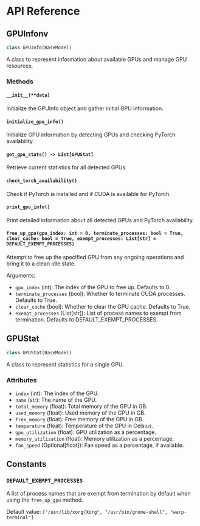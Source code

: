 # API Reference

## GPUInfonv

```python
class GPUInfo(BaseModel)
```

A class to represent information about available GPUs and manage GPU resources.

### Methods

#### `__init__(**data)`

Initialize the GPUInfo object and gather initial GPU information.

#### `initialize_gpu_info()`

Initialize GPU information by detecting GPUs and checking PyTorch availability.

#### `get_gpu_stats() -> List[GPUStat]`

Retrieve current statistics for all detected GPUs.

#### `check_torch_availability()`

Check if PyTorch is installed and if CUDA is available for PyTorch.

#### `print_gpu_info()`

Print detailed information about all detected GPUs and PyTorch availability.

#### `free_up_gpu(gpu_index: int = 0, terminate_processes: bool = True, clear_cache: bool = True, exempt_processes: List[str] = DEFAULT_EXEMPT_PROCESSES)`

Attempt to free up the specified GPU from any ongoing operations and bring it to a clean idle state.

Arguments:
- `gpu_index` (int): The index of the GPU to free up. Defaults to 0.
- `terminate_processes` (bool): Whether to terminate CUDA processes. Defaults to True.
- `clear_cache` (bool): Whether to clear the GPU cache. Defaults to True.
- `exempt_processes` (List[str]): List of process names to exempt from termination. Defaults to DEFAULT_EXEMPT_PROCESSES.

## GPUStat

```python
class GPUStat(BaseModel)
```

A class to represent statistics for a single GPU.

### Attributes

- `index` (int): The index of the GPU.
- `name` (str): The name of the GPU.
- `total_memory` (float): Total memory of the GPU in GB.
- `used_memory` (float): Used memory of the GPU in GB.
- `free_memory` (float): Free memory of the GPU in GB.
- `temperature` (float): Temperature of the GPU in Celsius.
- `gpu_utilization` (float): GPU utilization as a percentage.
- `memory_utilization` (float): Memory utilization as a percentage.
- `fan_speed` (Optional[float]): Fan speed as a percentage, if available.

## Constants

### `DEFAULT_EXEMPT_PROCESSES`

A list of process names that are exempt from termination by default when using the `free_up_gpu` method.

Default value: `["/usr/lib/xorg/Xorg", "/usr/bin/gnome-shell", "warp-terminal"]`
